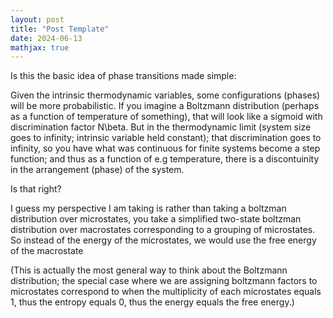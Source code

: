 ```yaml
---
layout: post
title: "Post Template"
date: 2024-06-13
mathjax: true
---
```

Is this the basic idea of phase transitions made simple:

Given the intrinsic thermodynamic variables, some configurations (phases) will be more probabilistic. If you imagine a Boltzmann distribution (perhaps as a function of temperature of something), that will look like a sigmoid with discrimination factor N\beta. But in the thermodynamic limit (system size goes to infinity; intrinsic variable held constant); that discrimination goes to infinity, so you have what was continuous for finite systems become a step function; and thus as a function of e.g temperature, there is a discontuinity in the arrangement (phase) of the system.

Is that right?

I guess my perspective I am taking is rather than taking a boltzman distribution over microstates, you take a simplified two-state boltzman distribution over macrostates corresponding to a grouping of microstates. So instead of the energy of the microstates, we would use the free energy of the macrostate

(This is actually the most general way to think about the Boltzmann distribution; the special case where we are assigning boltzmann factors to microstates correspond to when the multiplicity of each microstates equals 1, thus the entropy equals 0, thus the energy equals the free energy.)
